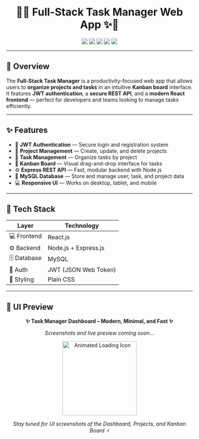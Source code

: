 <h1 align="center">
  🧠✨ Full-Stack Task Manager Web App ✨🧠  
</h1>

<p align="center">
  <img src="https://img.shields.io/badge/React.js-61DAFB?style=for-the-badge&logo=react&logoColor=black" />
  <img src="https://img.shields.io/badge/Node.js-339933?style=for-the-badge&logo=node.js&logoColor=white" />
  <img src="https://img.shields.io/badge/Express.js-000000?style=for-the-badge&logo=express&logoColor=white" />
  <img src="https://img.shields.io/badge/MySQL-4479A1?style=for-the-badge&logo=mysql&logoColor=white" />
  <img src="https://img.shields.io/badge/JWT-Authentication-success?style=for-the-badge" />
</p>

---

## 🧠 Overview

The **Full-Stack Task Manager** is a productivity-focused web app that allows users to **organize projects and tasks** in an intuitive **Kanban board** interface.  
It features **JWT authentication**, a **secure REST API**, and a **modern React frontend** — perfect for developers and teams looking to manage tasks efficiently.

---

## ✨ Features

- 🔐 **JWT Authentication** — Secure login and registration system  
- 📁 **Project Management** — Create, update, and delete projects  
- 📝 **Task Management** — Organize tasks by project  
- 🧩 **Kanban Board** — Visual drag-and-drop interface for tasks  
- ⚙️ **Express REST API** — Fast, modular backend with Node.js  
- 💾 **MySQL Database** — Store and manage user, task, and project data  
- 💻 **Responsive UI** — Works on desktop, tablet, and mobile  

---

## 🧰 Tech Stack

| Layer | Technology |
|-------|-------------|
| 💻 Frontend | React.js |
| ⚙️ Backend | Node.js + Express.js |
| 🗄️ Database | MySQL |
| 🔐 Auth | JWT (JSON Web Token) |
| 🎨 Styling | Plain CSS |

---
## 🎨 UI Preview  

<p align="center">
  <b>✨ Task Manager Dashboard – Modern, Minimal, and Fast ✨</b>
</p>

<p align="center">
  <i>Screenshots and live preview coming soon...</i>
</p>

<p align="center">
  <img 
    src="https://media.giphy.com/media/QNFhOolVeCzPQ2Mx85/giphy.gif" 
    width="200" 
    alt="Animated Loading Icon" 
  />
</p>

<p align="center">
  <i>Stay tuned for UI screenshots of the Dashboard, Projects, and Kanban Board ⚡</i>
</p
